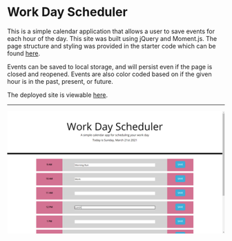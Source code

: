 # Work Day Scheduler
This is a simple calendar application that allows a user to save events for each hour of the day. This site was built using jQuery and Moment.js. The page structure and styling was provided in the starter code which can be found <a href="https://github.com/coding-boot-camp/super-disco">here</a>. 

Events can be saved to local storage, and will persist even if the page is closed and reopened. Events are also color coded based on if the given hour is in the past, present, or future.

The deployed site is viewable <a href="https://mikeyrod22.github.io/THIRD-PARTY-API-CHALLENGE-work-day-scheduler/">here</a>.

***

<img src ="assets/images/ss1.png">
